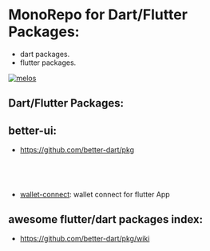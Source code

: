 # MonoRepo for Dart/Flutter Packages:

- dart packages.
- flutter packages.

[![melos](https://img.shields.io/badge/maintained%20with-melos-f700ff.svg?style=flat-square)](https://github.com/invertase/melos)



## Dart/Flutter Packages:

## better-ui:

- https://github.com/better-dart/pkg


```



```

##

- [wallet-connect](./packages/wallet_connect): wallet connect for flutter App


## awesome flutter/dart packages index:

- https://github.com/better-dart/pkg/wiki


